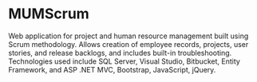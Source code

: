 # MUMScrum
Web application for project and human resource management built using Scrum methodology. Allows creation of employee records, projects, user stories, and release backlogs, and includes built-in troubleshooting. Technologies used include SQL Server, Visual Studio, Bitbucket, Entity Framework, and ASP .NET MVC, Bootstrap, JavaScript, jQuery.
